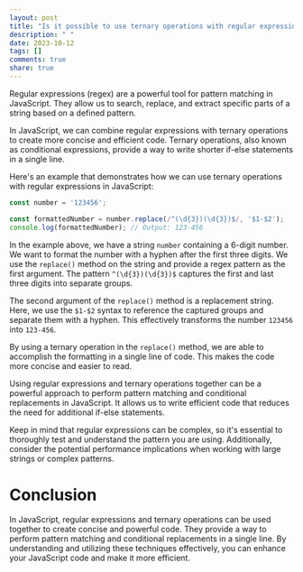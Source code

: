 ```yaml
---
layout: post
title: "Is it possible to use ternary operations with regular expressions in JavaScript?"
description: " "
date: 2023-10-12
tags: []
comments: true
share: true
---
```


Regular expressions (regex) are a powerful tool for pattern matching in JavaScript. They allow us to search, replace, and extract specific parts of a string based on a defined pattern. 

In JavaScript, we can combine regular expressions with ternary operations to create more concise and efficient code. Ternary operations, also known as conditional expressions, provide a way to write shorter if-else statements in a single line.

Here's an example that demonstrates how we can use ternary operations with regular expressions in JavaScript:

```javascript
const number = '123456';

const formattedNumber = number.replace(/^(\d{3})(\d{3})$/, '$1-$2');
console.log(formattedNumber); // Output: 123-456
```

In the example above, we have a string `number` containing a 6-digit number. We want to format the number with a hyphen after the first three digits. We use the `replace()` method on the string and provide a regex pattern as the first argument. The pattern `^(\d{3})(\d{3})$` captures the first and last three digits into separate groups.

The second argument of the `replace()` method is a replacement string. Here, we use the `$1-$2` syntax to reference the captured groups and separate them with a hyphen. This effectively transforms the number `123456` into `123-456`.

By using a ternary operation in the `replace()` method, we are able to accomplish the formatting in a single line of code. This makes the code more concise and easier to read.

Using regular expressions and ternary operations together can be a powerful approach to perform pattern matching and conditional replacements in JavaScript. It allows us to write efficient code that reduces the need for additional if-else statements.

Keep in mind that regular expressions can be complex, so it's essential to thoroughly test and understand the pattern you are using. Additionally, consider the potential performance implications when working with large strings or complex patterns.

# Conclusion

In JavaScript, regular expressions and ternary operations can be used together to create concise and powerful code. They provide a way to perform pattern matching and conditional replacements in a single line. By understanding and utilizing these techniques effectively, you can enhance your JavaScript code and make it more efficient.